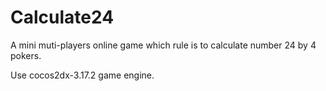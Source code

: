 # Calculate24

A mini muti-players online game which rule is to calculate number 24 by 4 pokers.

Use cocos2dx-3.17.2 game engine.
